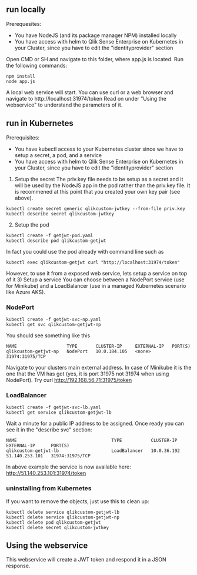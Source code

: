 ## run locally
Prerequesites:
 - You have NodeJS (and its package manager NPM) installed locally
 - You have access with helm to Qlik Sense Enterprise on Kubernetes in your Cluster, since you have to edit the "identityprovider" section

Open CMD or SH and navigate to this folder, where app.js is located. Run the following commands:
```
npm install
node app.js
```
A local web service will start. You can use curl or a web browser and navigate to http://localhost:31974/token 
Read on under "Using the webservice" to understand the parameters of it.

## run in Kubernetes
Prerequisites:
 - You have kubectl access to your Kubernetes cluster since we have to setup a secret, a pod, and a service
 - You have access with helm to Qlik Sense Enterprise on Kubernetes in your Cluster, since you have to edit the "identityprovider" section

1) Setup the secret
The priv.key file needs to be setup as a secret and it will be used by the NodeJS app in the pod rather than the priv.key file. It is recommened at this point that you created your own key pair (see above).
```
kubectl create secret generic qlikcustom-jwtkey --from-file priv.key
kubectl describe secret qlikcustom-jwtkey
```
2) Setup the pod
```
kubectl create -f getjwt-pod.yaml
kubectl describe pod qlikcustom-getjwt
```
In fact you could use the pod already with command line such as
```
kubectl exec qlikcustom-getjwt curl "http://localhost:31974/token"
```
However, to use it from a exposed web service, lets setup a service on top of it
3) Setup a service
You can choose between a NodePort service (use for Minikube) and a LoadBalancer (use in a managed Kubernetes scenario like Azure AKS).
### NodePort
```
kubectl create -f getjwt-svc-np.yaml
kubectl get svc qlikcustom-getjwt-np
```
You should see something like this
```
NAME                   TYPE       CLUSTER-IP     EXTERNAL-IP   PORT(S)         
qlikcustom-getjwt-np   NodePort   10.0.184.105   <none>        31974:31975/TCP 
```
Navigate to your clusters main external address. In case of Minikube it is the one that the VM has got (yes, it is port 31975 not 31974 when using NodePort). Try curl http://192.168.56.71:31975/token

### LoadBalancer
```
kubectl create -f getjwt-svc-lb.yaml
kubectl get service qlikcustom-getjwt-lb
```
Wait a minute for a public IP address to be assigned. Once ready you can see it in the "describe svc" section:
```
NAME                                    TYPE           CLUSTER-IP     EXTERNAL-IP      PORT(S)
qlikcustom-getjwt-lb                    LoadBalancer   10.0.36.192    51.140.253.101   31974:31975/TCP
```
In above example the service is now available here: http://51.140.253.101:31974/token 

### uninstalling from Kubernetes
If you want to remove the objects, just use this to clean up:
```
kubectl delete service qlikcustom-getjwt-lb
kubectl delete service qlikcustom-getjwt-np
kubectl delete pod qlikcustom-getjwt
kubectl delete secret qlikcustom-jwtkey
```


## Using the webservice
This webservice will create a JWT token and respond it in a JSON response. 
